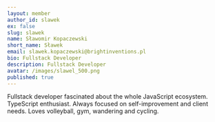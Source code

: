```yaml
---
layout: member
author_id: slawek
ex: false
slug: slawek
name: Sławomir Kopaczewski
short_name: Sławek
email: slawek.kopaczewski@brightinventions.pl
bio: Fullstack Developer
description: Fullstack Developer
avatar: /images/slawel_500.png
published: true
---
```

Fullstack developer fascinated about the whole JavaScript ecosystem. TypeScript enthusiast. Always focused on self-improvement and client needs. Loves volleyball, gym, wandering and cycling.
